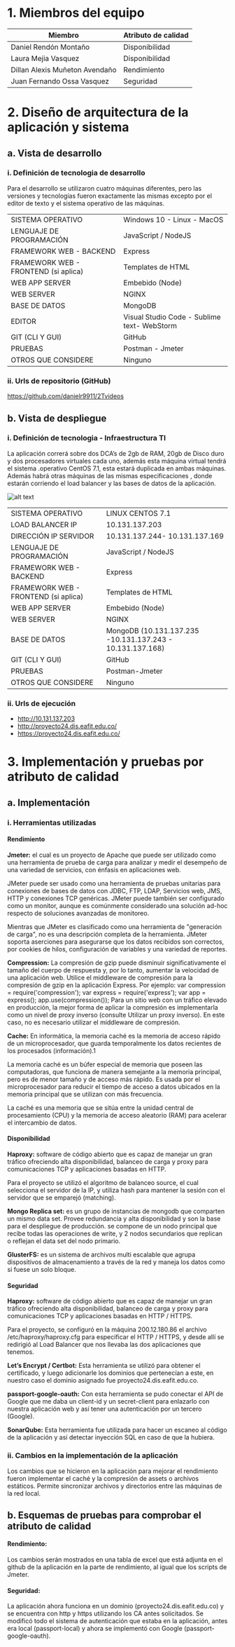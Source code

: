 # 1. Miembros del equipo

| Miembro | Atributo de calidad |
| --- | --- |
| Daniel Rendón Montaño | Disponibilidad |
| Laura Mejia Vasquez | Disponibilidad |
| Dillan Alexis Muñeton Avendaño | Rendimiento |
| Juan Fernando Ossa Vasquez | Seguridad |

# 2. Diseño de arquitectura de la aplicación y sistema

## a. Vista de desarrollo

### i. Definición de tecnologia de desarrollo

Para el desarrollo se utilizaron cuatro máquinas diferentes, pero las versiones y tecnologías fueron exactamente las mismas excepto por el editor de texto y el sistema operativo de las máquinas.

| | |
| --- | --- |
| SISTEMA OPERATIVO | Windows 10 - Linux - MacOS |
| LENGUAJE DE PROGRAMACIÓN | JavaScript / NodeJS |
| FRAMEWORK WEB - BACKEND | Express |
| FRAMEWORK WEB - FRONTEND (si aplica) | Templates de HTML |
| WEB APP SERVER | Embebido (Node) |
| WEB SERVER | NGINX |
| BASE DE DATOS | MongoDB |
| EDITOR | Visual Studio Code - Sublime text- WebStorm |
| GIT (CLI Y GUI) | GitHub |
| PRUEBAS | Postman - Jmeter |
| OTROS QUE CONSIDERE | Ninguno |


### ii. Urls de repositorio (GitHub)

https://github.com/danielr9911/2Tvideos

## b. Vista de despliegue

### i. Definición de tecnologia - Infraestructura TI

La aplicación correrá sobre dos DCA’s de 2gb de RAM, 20gb de Disco duro y dos procesadores virtuales cada uno, además esta máquina virtual tendrá el sistema .operativo CentOS 7.1, esta estará duplicada en ambas máquinas. Además habrá otras máquinas de las mismas especificaciones , donde estarán corriendo el load balancer y las bases de datos de la aplicación.

![alt text](http://image.ibb.co/kbLhjF/Diagrama.jpg)

| | |
| --- | --- |
| SISTEMA OPERATIVO | LINUX CENTOS 7.1 |
| LOAD BALANCER IP | 10.131.137.203 |
| DIRECCIÓN IP SERVIDOR | 10.131.137.244- 10.131.137.169 |
| LENGUAJE DE PROGRAMACIÓN | JavaScript / NodeJS |
| FRAMEWORK WEB - BACKEND | Express |
| FRAMEWORK WEB - FRONTEND (si aplica) | Templates de HTML |
| WEB APP SERVER | Embebido (Node) |
| WEB SERVER | NGINX |
| BASE DE DATOS | MongoDB (10.131.137.235 -10.131.137.243 - 10.131.137.168) |
| GIT (CLI Y GUI) | GitHub |
| PRUEBAS | Postman-Jmeter |
| OTROS QUE CONSIDERE | Ninguno |


### ii. Urls de ejecución

- http://10.131.137.203
- http://proyecto24.dis.eafit.edu.co/
- https://proyecto24.dis.eafit.edu.co/

# 3. Implementación y pruebas por atributo de calidad

## a. Implementación

### i. Herramientas utilizadas

#### Rendimiento

**Jmeter:** el cual es un proyecto de Apache que puede ser utilizado como una herramienta de prueba de carga para analizar y medir el desempeño de una variedad de servicios, con énfasis en aplicaciones web.

JMeter puede ser usado como una herramienta de pruebas unitarias para conexiones de bases de datos con JDBC, FTP, LDAP, Servicios web, JMS, HTTP y conexiones TCP genéricas. JMeter puede también ser configurado como un monitor, aunque es comúnmente considerado una solución ad-hoc respecto de soluciones avanzadas de monitoreo.

Mientras que JMeter es clasificado como una herramienta de "generación de carga", no es una descripción completa de la herramienta. JMeter soporta aserciones para asegurarse que los datos recibidos son correctos, por cookies de hilos, configuración de variables y una variedad de reportes.

**Compression:** La compresión de gzip puede disminuir significativamente el tamaño del cuerpo de respuesta y, por lo tanto, aumentar la velocidad de una aplicación web. Utilice el middleware de compresión para la compresión de gzip en la aplicación Express. Por ejemplo:
var compression = require('compression');
var express = require('express');
var app = express();
app.use(compression());
Para un sitio web con un tráfico elevado en producción, la mejor forma de aplicar la compresión es implementarla como un nivel de proxy inverso (consulte Utilizar un proxy inverso). En este caso, no es necesario utilizar el middleware de compresión.

**Cache:** En informática, la memoria caché es la memoria de acceso rápido de un microprocesador, que guarda temporalmente los datos recientes de los procesados (información).1

La memoria caché es un búfer especial de memoria que poseen las computadoras, que funciona de manera semejante a la memoria principal, pero es de menor tamaño y de acceso más rápido. Es usada por el microprocesador para reducir el tiempo de acceso a datos ubicados en la memoria principal que se utilizan con más frecuencia.

La caché es una memoria que se sitúa entre la unidad central de procesamiento (CPU) y la memoria de acceso aleatorio (RAM) para acelerar el intercambio de datos.


#### Disponibilidad

**Haproxy:** software de código abierto que es capaz de manejar un gran tráfico ofreciendo alta disponibilidad, balanceo de carga y proxy para comunicaciones TCP y aplicaciones basadas en HTTP.

Para el proyecto se utilizó el algoritmo de balanceo source, el cual selecciona el servidor de la IP, y utiliza hash para mantener la sesión con el servidor que se emparejó (matching).

**Mongo Replica set:** es un grupo de instancias de mongodb que comparten un mismo data set. Provee redundancia y alta disponibilidad y son la base para el despliegue de producción.
se compone de un nodo principal que recibe todas las operaciones de write, y 2 nodos secundarios que replican o reflejan el data set del nodo primario.

**GlusterFS:** es un sistema de archivos multi escalable que agrupa dispositivos de almacenamiento a través de la red y maneja los datos como si fuese un solo bloque.


#### Seguridad

**Haproxy:** software de código abierto que es capaz de manejar un gran tráfico ofreciendo alta disponibilidad, balanceo de carga y proxy para comunicaciones TCP y aplicaciones basadas en HTTP / HTTPS.

Para el proyecto, se configuró en la máquina 200.12.180.86 el archivo /etc/haproxy/haproxy.cfg para especificar el HTTP / HTTPS, y desde allí se redirigió al Load Balancer que nos llevaba las dos aplicaciones que tenemos.

**Let’s Encrypt / Certbot:** Esta herramienta se utilizó para obtener el certificado, y luego adicionarle los dominios que pertenecían a este, en nuestro caso el dominio asignado fue proyecto24.dis.eafit.edu.co.

**passport-google-oauth:** Con esta herramienta se pudo conectar el API de Google que me daba un client-id y un secret-client para enlazarlo con nuestra aplicación web y así tener una autenticación por un tercero (Google).

**SonarQube:** Esta herramienta fue utilizada para hacer un escaneo al código de la aplicación y así detectar inyección SQL en caso de que la hubiera.


### ii. Cambios en la implementación de la aplicación

Los cambios que se hicieron en la aplicación para mejorar el rendimiento fueron implementar el caché y la compresión de assets o archivos estáticos. Permite sincronizar archivos y directorios entre las máquinas de la red local.

## b. Esquemas de pruebas para comprobar el atributo de calidad

#### Rendimiento:
Los cambios serán mostrados en una tabla de excel que está adjunta en el github de la aplicación en la parte de rendimiento, al igual que los scripts de Jmeter.

#### Seguridad:
La aplicación ahora funciona en un dominio (proyecto24.dis.eafit.edu.co) y se encuentra con http y https utilizando los CA antes solicitados.
Se modificó todo el sistema de autenticación que estaba en la aplicación, antes era local (passport-local) y ahora se implementó con Google (passport-google-oauth).
